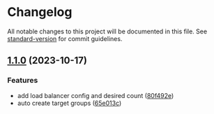 # Changelog

All notable changes to this project will be documented in this file. See [standard-version](https://github.com/conventional-changelog/standard-version) for commit guidelines.

## [1.1.0](https://github.com/actions/deploy-ecs-service/compare/v1.0.1...v1.1.0) (2023-10-17)


### Features

* add load balancer config and desired count ([80f492e](https://github.com/actions/deploy-ecs-service/commit/80f492e1bc3ef4dc2e2d3b5dd9f7feb09e60fa0c))
* auto create target groups ([65e013c](https://github.com/actions/deploy-ecs-service/commit/65e013c44d70b5643cb2167314fa8a63f72a163d))
